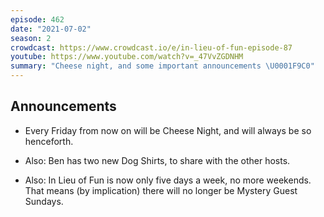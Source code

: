 ```yaml
---
episode: 462
date: "2021-07-02"
season: 2
crowdcast: https://www.crowdcast.io/e/in-lieu-of-fun-episode-87
youtube: https://www.youtube.com/watch?v=_47VvZGDNHM
summary: "Cheese night, and some important announcements \U0001F9C0"
---
```

## Announcements

- Every Friday from now on will be Cheese Night, and will always be so henceforth.

- Also: Ben has two new Dog Shirts, to share with the other hosts.

- Also: In Lieu of Fun is now only five days a week, no more weekends. That means (by implication) there will no longer be Mystery Guest Sundays.
